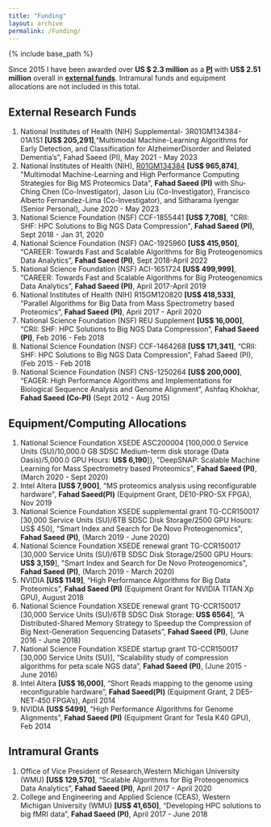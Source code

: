 ```yaml
---
title: "Funding"
layout: archive
permalink: /Funding/
---
```


{% include base_path %}

Since 2015 I have been awarded over <b>US $ 2.3 million</b> as a <b><u>PI</u>&nbsp;</b>with <b>US$ 2.51 million</b> overall in <b><u>external funds</u></b>. Intramural funds and equipment allocations are not included in this total.

## External Research Funds
1. National Institutes of Health (NIH) Supplemental- 3R01GM134384-01A1S1 <b>[US$ 205,291]</b>,“Multimodal Machine-Learning Algorithms for Early Detection, and Classification for AlzheimerDisorder and Related Dementia’s”, Fahad Saeed (PI), May 2021 - May 2023
1. National Institutes of Health (NIH), [R01GM134384](https://projectreporter.nih.gov/project_info_details.cfm?aid=9973317&amp;icde=50360442) <b>[US$ 965,874]</b>, "Multimodal Machine-Learning and High Performance Computing Strategies for Big MS Proteomics Data", <b>Fahad Saeed (PI)</b> with Shu-Ching Chen (Co-Investigator), Jason Liu (Co-Investigator), Francisco Alberto Fernandez-Lima (Co-Investigator), and Sitharama Iyengar (Senior Personal), June 2020 - May 2023
2. National Science Foundation (NSF) CCF-1855441  <b>[US$ 7,708]</b>, "CRII: SHF: HPC Solutions to Big NGS Data Compression", <b>Fahad Saeed (PI)</b>, Sept 2018 - Jan 31, 2020
3. National Science Foundation (NSF) OAC-1925960 **[US$ 415,950]**, “CAREER: Towards Fast and Scalable Algorithms for Big Proteogenomics Data Analytics”, **Fahad Saeed (PI)**, Sept 2018-April 2022
4. National Science Foundation (NSF) ACI-1651724 **[US$ 499,999]**, “CAREER: Towards Fast and Scalable Algorithms for Big Proteogenomics Data Analytics”, **Fahad Saeed (PI)**, April 2017-April 2019
5. National Institutes of Health (NIH) R15GM120820 **[US$ 418,533]**, “Parallel Algorithms for Big Data from Mass Spectrometry based Proteomics”, **Fahad Saeed (PI)**, April 2017 - April 2020 
6. National Science Foundation (NSF) REU Supplement **[US$ 16,000]**, “CRII: SHF: HPC Solutions to Big NGS Data Compression”, **Fahad Saeed (PI)**, Feb 2016 - Feb 2018
7. National Science Foundation (NSF) CCF-1464268 **[US$ 171,341]**, “CRII: SHF: HPC Solutions to Big NGS Data Compression”, Fahad Saeed (PI), (Feb 2015 - Feb 2018
8. National Science Foundation (NSF) CNS-1250264 **[US$ 200,000]**, “EAGER: High Performance Algorithms and Implementations for Biological Sequence Analysis and Genome Alignment”, Ashfaq Khokhar, **Fahad Saeed (Co-PI)** (Sept 2012 - Aug 2015)

## Equipment/Computing Allocations
1. National Science Foundation XSEDE ASC200004  [100,000.0 Service Units (SU)/10,000.0 GB SDSC Medium-term disk storage (Data Oasis)/5,000.0 GPU Hours: **US$ 6,190**]}, "DeepSNAP: Scalable Machine Learning for Mass Spectrometry based Proteomics", **Fahad Saeed (PI)**, (March 2020 - Sept 2020)
2. Intel Altera **[US$ 7,900]**, "MS proteomics analysis using reconfigurable hardware", **Fahad Saeed(PI)** (Equipment Grant, DE10-PRO-SX FPGA), Nov 2019
3. National Science Foundation XSEDE supplemental grant TG-CCR150017 [30,000 Service Units (SU)/6TB SDSC Disk Storage/2500 GPU Hours: US$ 450], "Smart Index and Search for De Novo Proteogenomics", **Fahad Saeed (PI)**, (March 2019 - June 2020)
4. National Science Foundation XSEDE renewal grant TG-CCR150017 [30,000 Service Units (SU)/6TB SDSC Disk Storage/2500 GPU Hours: **US$ 3,159**], "Smart Index and Search for De Novo Proteogenomics", **Fahad Saeed (PI)**, (March 2019 - March 2020)
5. NVIDIA **[US$ 1149]**, “High Performance Algorithms for Big Data Proteomics”, **Fahad Saeed (PI)** (Equipment Grant for NVIDIA TITAN Xp GPU), August 2018
6. National Science Foundation XSEDE renewal grant TG-CCR150017 [30,000 Service Units (SU)/6TB SDSC Disk Storage: **US$ 6564**], “A Distributed-Shared Memory Strategy to Speedup the Compression of Big Next-Generation Sequencing Datasets”, **Fahad Saeed (PI)**, (June 2016 - June 2018)
7. National Science Foundation XSEDE startup grant TG-CCR150017 [30,000 Service Units (SU)], “Scalability study of compression algorithms for peta scale NGS data”, **Fahad Saeed (PI)**, (June 2015 - June 2016)
8. Intel Altera **[US$ 16,000]**, “Short Reads mapping to the genome using reconfigurable hardware”, **Fahad Saeed(PI)** (Equipment Grant, 2 DE5-NET-450 FPGA’s), April 2014
9. NVIDIA **[US$ 5499]**, “High Performance Algorithms for Genome Alignments”, **Fahad Saeed (PI)** (Equipment Grant for Tesla K40 GPU), Feb 2014
  
## Intramural Grants
1. Office of Vice President of Research,Western Michigan University (WMU) **[US$ 129,570]**, “Scalable Algorithms for Big Proteogenomics Data Analytics”, **Fahad Saeed (PI)**, April 2017 - April 2020
2. College and Engineering and Applied Science (CEAS), Western Michigan University (WMU) **[US$ 41,650]**, “Developing HPC solutions to big fMRI data”, **Fahad Saeed (PI)**, April 2017 - June 2018
